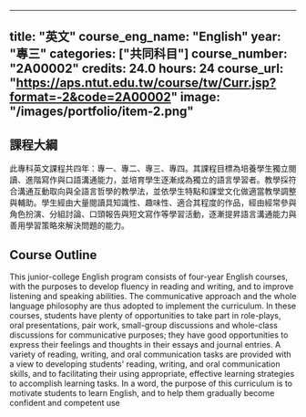 
---
title: "英文"
course_eng_name: "English"
year: "專三"
categories: ["共同科目"]
course_number: "2A00002"
credits: 24.0
hours: 24
course_url: "https://aps.ntut.edu.tw/course/tw/Curr.jsp?format=-2&code=2A00002"
image: "/images/portfolio/item-2.png"
---

## 課程大綱

此專科英文課程共四年：專一、專二、專三、專四。其課程目標為培養學生獨立閱讀、進階寫作與口語溝通能力，並培育學生逐漸成為獨立的語言學習者。教學採符合溝通互動取向與全語言哲學的教學法，並依學生特點和課堂文化做適當教學調整與輔助。學生經由大量閱讀具知識性、趣味性、適合其程度的作品，經由經常參與角色扮演、分組討論、口頭報告與短文寫作等學習活動，逐漸提昇語言溝通能力與善用學習策略來解決問題的能力。

## Course Outline

This junior-college English program consists of four-year English courses, with the purposes to develop fluency in reading and writing, and to improve listening and speaking abilities. The communicative approach and the whole language philosophy are thus adopted to implement the curriculum. In these courses, students have plenty of opportunities to take part in role-plays, oral presentations, pair work, small-group discussions and whole-class discussions for communicative purposes; they have good opportunities to express their feelings and thoughts in their essays and journal entries. A variety of reading, writing, and oral communication tasks are provided with a view to developing students' reading, writing, and oral communication skills, and to facilitating their using appropriate, effective learning strategies to accomplish learning tasks. In a word, the purpose of this curriculum is to motivate students to learn English, and to help them gradually become confident and competent use
